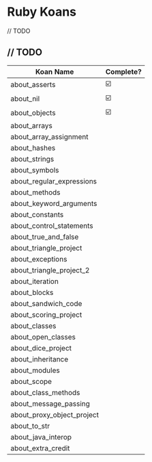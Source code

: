 # Ruby Koans

// TODO

## // TODO  

| Koan Name | Complete? |
| -------- | ---------- |
| about_asserts | ☑️ |
| about_nil | ☑️ |
| about_objects | ☑️ |
| about_arrays | |
| about_array_assignment | |
| about_hashes | |
| about_strings | |
| about_symbols | |
| about_regular_expressions | |
| about_methods | |
| about_keyword_arguments | |
| about_constants | |
| about_control_statements | |
| about_true_and_false | |
| about_triangle_project | |
| about_exceptions | |
| about_triangle_project_2 | |
| about_iteration | |
| about_blocks | |
| about_sandwich_code | |
| about_scoring_project | |
| about_classes | |
| about_open_classes | |
| about_dice_project | |
| about_inheritance | |
| about_modules | |
| about_scope | |
| about_class_methods | |
| about_message_passing | |
| about_proxy_object_project | |
| about_to_str | |
| about_java_interop | |
| about_extra_credit | |
